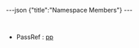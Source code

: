 ---json {"title":"Namespace Members"} ---

 

-   PassRef : <a href="/docs/native-client/pepper_dev/cpp/namespacepp#a339083c1beec620267bf8b3c55decaa5" class="el">pp</a>
